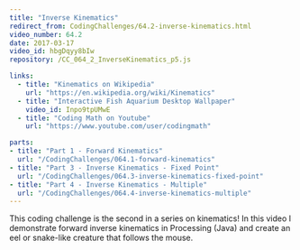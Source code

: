 ```yaml
---
title: "Inverse Kinematics"
redirect_from: CodingChallenges/64.2-inverse-kinematics.html
video_number: 64.2
date: 2017-03-17
video_id: hbgDqyy8bIw
repository: /CC_064_2_InverseKinematics_p5.js

links:
  - title: "Kinematics on Wikipedia"
    url: "https://en.wikipedia.org/wiki/Kinematics"
  - title: "Interactive Fish Aquarium Desktop Wallpaper"
    video_id: Inpo9tpUMwE
  - title: "Coding Math on Youtube"
    url: "https://www.youtube.com/user/codingmath"

parts:
- title: "Part 1 - Forward Kinematics"
  url: "/CodingChallenges/064.1-forward-kinematics"
- title: "Part 3 - Inverse Kinematics - Fixed Point"
  url: "/CodingChallenges/064.3-inverse-kinematics-fixed-point"
- title: "Part 4 - Inverse Kinematics - Multiple"
  url: "/CodingChallenges/064.4-inverse-kinematics-multiple"
---
```


This coding challenge is the second in a series on kinematics!
In this video I demonstrate forward inverse kinematics in Processing (Java) and create an eel or snake-like creature that follows the mouse.
